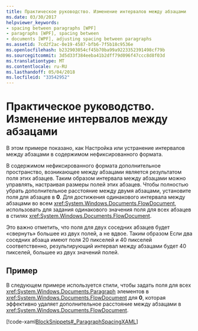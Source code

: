 ```yaml
---
title: Практическое руководство. Изменение интервалов между абзацами
ms.date: 03/30/2017
helpviewer_keywords:
- spacing between paragraphs [WPF]
- paragraphs [WPF], spacing between
- documents [WPF], adjusting spacing between paragraphs
ms.assetid: 7cd2f2ac-0e19-4587-bfb6-7f5b18c9536e
ms.openlocfilehash: b232903054cf45b70ba99a9223352391498cf79b
ms.sourcegitcommit: 3d5d33f384eeba41b2dff79d096f47ccc8d8f03d
ms.translationtype: MT
ms.contentlocale: ru-RU
ms.lasthandoff: 05/04/2018
ms.locfileid: "33542952"
---
```

# <a name="how-to-adjust-spacing-between-paragraphs"></a>Практическое руководство. Изменение интервалов между абзацами
В этом примере показано, как Настройка или устранение интервалов между абзацами в содержимом нефиксированного формата.  
  
 В содержимом нефиксированного формата дополнительное пространство, возникающее между абзацами является результатом поля этих абзацев. Таким образом интервала между абзацами можно управлять, настраивая размеры полей этих абзацев.  Чтобы полностью убрать дополнительное расстояние между двумя абзацами, установите поля для абзацев в **0**.  Для достижения одинакового интервала между абзацами во всем <xref:System.Windows.Documents.FlowDocument>, использовать для задания одинакового значения поля для всех абзацев в стилях <xref:System.Windows.Documents.FlowDocument>.  
  
 Это важно отметить, что поля для двух соседних абзацев будет «свернуть» большее из двух полей, а не вдвое. Таким образом Если два соседних абзаца имеют поля 20 пикселей и 40 пикселей соответственно, результирующий интервал между абзацами будет 40 пикселей, большее из двух значений полей.  
  
## <a name="example"></a>Пример  
 В следующем примере используется стили, чтобы задать поля для всех <xref:System.Windows.Documents.Paragraph> элементов в <xref:System.Windows.Documents.FlowDocument> для **0**, которая эффективно удаляет дополнительное расстояние между абзацами в <xref:System.Windows.Documents.FlowDocument>.  
  
 [!code-xaml[BlockSnippets#_ParagraphSpacingXAML](../../../../samples/snippets/csharp/VS_Snippets_Wpf/BlockSnippets/CSharp/Window1.xaml#_paragraphspacingxaml)]
